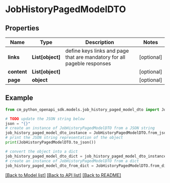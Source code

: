 # JobHistoryPagedModelDTO


## Properties

Name | Type | Description | Notes
------------ | ------------- | ------------- | -------------
**links** | **List[object]** | define keys links and page that are mandatory for all pageble responses | [optional] 
**content** | **List[object]** |  | [optional] 
**page** | **object** |  | [optional] 

## Example

```python
from cm_python_openapi_sdk.models.job_history_paged_model_dto import JobHistoryPagedModelDTO

# TODO update the JSON string below
json = "{}"
# create an instance of JobHistoryPagedModelDTO from a JSON string
job_history_paged_model_dto_instance = JobHistoryPagedModelDTO.from_json(json)
# print the JSON string representation of the object
print(JobHistoryPagedModelDTO.to_json())

# convert the object into a dict
job_history_paged_model_dto_dict = job_history_paged_model_dto_instance.to_dict()
# create an instance of JobHistoryPagedModelDTO from a dict
job_history_paged_model_dto_from_dict = JobHistoryPagedModelDTO.from_dict(job_history_paged_model_dto_dict)
```
[[Back to Model list]](../README.md#documentation-for-models) [[Back to API list]](../README.md#documentation-for-api-endpoints) [[Back to README]](../README.md)


